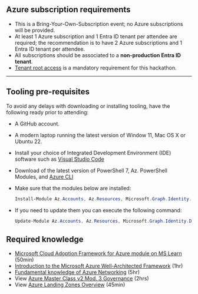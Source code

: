 ## Azure subscription requirements

- This is a Bring-Your-Own-Subscription event; no Azure subscriptions will be provided.
- At least 1 Azure subscription and 1 Entra ID tenant per attendee are required; the recommendation is to have 2 Azure subscriptions and 1 Entra ID tenant per attendee.
- All subscriptions should be associated to a **non-production Entra ID tenant**.
- [Tenant root access](https://github.com/Azure/Enterprise-Scale/wiki/Deploying-ALZ-Pre-requisites) is a mandatory requirement for this hackathon.

---

## Tooling pre-requisites

To avoid any delays with downloading or installing tooling, have the following ready prior to attending:

- A GitHub account.

- A modern laptop running the latest version of Window 11, Mac OS X or Ubuntu 22.

- Install your choice of Integrated Development Environment (IDE) software such as [Visual Studio Code](https://code.visualstudio.com/download)

- Download of the latest version of PowerShell 7, Az. PowerShell Modules, and [Azure CLI](https://docs.microsoft.com/en-us/cli/azure/install-azure-cli?view=azure-cli-latest)

- Make sure that the modules below are installed:
  
  ```powershell
  Install-Module Az.Accounts, Az.Resources, Microsoft.Graph.Identity.DirectoryManagement, Microsoft.Graph.Applications
  ```

- If you need to update them you can execute the following command:
  
  ```powershell
  Update-Module Az.Accounts, Az.Resources, Microsoft.Graph.Identity.DirectoryManagement, Microsoft.Graph.Applications
  ```

## Required knowledge

- [Microsoft Cloud Adoption Framework for Azure module on MS Learn](https://learn.microsoft.com/en-us/training/modules/microsoft-cloud-adoption-framework-for-azure/) (50min)
- [Introduction to the Microsoft Azure Well-Architected Framework](https://learn.microsoft.com/en-us/training/modules/azure-well-architected-introduction/) (1hr)
- [Fundamental knowledge of Azure Networking](https://learn.microsoft.com/en-us/training/paths/intro-to-azure-network-foundation-services/) (5hr)
- View [Azure Master Class v2 Mod. 3 Governance](https://www.youtube.com/watch?v=mluS8ovuBKg) (2hrs)
- View [Azure Landing Zones Overview](https://www.youtube.com/watch?v=eLSjnF6Crlw) (45min)
